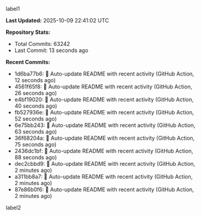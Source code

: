 
label1 
<!-- ACTIVITY_START -->
**Last Updated:** 2025-10-09 22:41:02 UTC

**Repository Stats:**
- Total Commits: 63242
- Last Commit: 13 seconds ago

**Recent Commits:**
- 1d6ba77b6: 🤖 Auto-update README with recent activity (GitHub Action, 12 seconds ago)
- 4561f65f8: 🤖 Auto-update README with recent activity (GitHub Action, 26 seconds ago)
- e4bf19020: 🤖 Auto-update README with recent activity (GitHub Action, 40 seconds ago)
- fb527936e: 🤖 Auto-update README with recent activity (GitHub Action, 52 seconds ago)
- 6e75bb243: 🤖 Auto-update README with recent activity (GitHub Action, 63 seconds ago)
- 36f68204a: 🤖 Auto-update README with recent activity (GitHub Action, 75 seconds ago)
- 2436dc1bf: 🤖 Auto-update README with recent activity (GitHub Action, 88 seconds ago)
- dec2cbbd9: 🤖 Auto-update README with recent activity (GitHub Action, 2 minutes ago)
- a311bb8a7: 🤖 Auto-update README with recent activity (GitHub Action, 2 minutes ago)
- 87e86b0f6: 🤖 Auto-update README with recent activity (GitHub Action, 2 minutes ago)
<!-- ACTIVITY_END -->

label2

